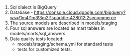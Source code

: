 1. Sql dialect is BigQuery
2. Database - https://console.cloud.google.com/bigquery?ws=!1m4!1m3!3m2!1spaddle-428012!2secommerce
3. The source models are described in models/staging
4. Four sql answers are located as mart tables in models/marts/sql_answers
5. Data quality tests located:
    - models/staging/schema.yml for standard tests
    - tests for customized tests. 
